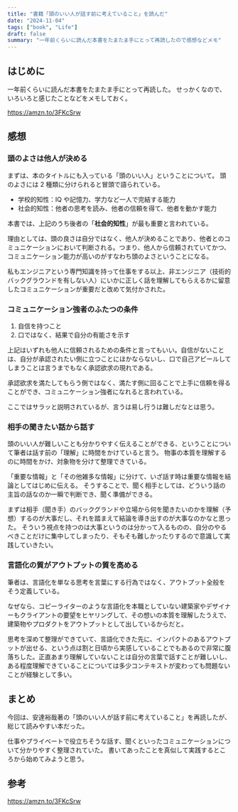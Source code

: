 ```yaml
---
title: "書籍「頭のいい人が話す前に考えていること」を読んだ"
date: "2024-11-04"
tags: ["book", "Life"]
draft: false
summary: "一年前くらいに読んだ本書をたまたま手にとって再読したので感想などメモ"
---
```


## はじめに

一年前くらいに読んだ本書をたまたま手にとって再読した。
せっかくなので、いろいろと感じたことなどをメモしておく。

https://amzn.to/3FKcSrw

## 感想

### 頭のよさは他人が決める

まずは、本のタイトルにも入っている「頭のいい人」ということについて。
頭のよさには 2 種類に分けられると冒頭で語られている。

- 学校的知性：IQ や記憶力、学力など一人で完結する能力
- 社会的知性：他者の思考を読み、他者の信頼を得て、他者を動かす能力

本書では、上記のうち後者の「**社会的知性**」が最も重要と言われている。

理由としては、頭の良さは自分ではなく、他人が決めることであり、他者とのコミュニケーションにおいて判断される。つまり、他人から信頼されていてかつ、コミュニケーション能力が高いのがすなわち頭のよさということになる。

私もエンジニアという専門知識を持って仕事をする以上、非エンジニア（技術的バックグラウンドを有しない人）にいかに正しく話を理解してもらえるかに留意したコミュニケーションが重要だと改めて気付かされた。

### コミュニケーション強者のふたつの条件

1. 自信を持つこと
2. 口ではなく、結果で自分の有能さを示す

上記はいずれも他人に信頼されるための条件と言ってもいい。自信がないことは、自分が承認されたい側に立つことにほかならないし、口で自己アピールしてしまうことは言うまでもなく承認欲求の現れである。

承認欲求を満たしてもらう側ではなく、満たす側に回ることで上手に信頼を得ることができ、コミュニケーション強者になれると言われている。

ここではサラッと説明されているが、言うは易し行うは難しだなとは思う。

### 相手の聞きたい話から話す

頭のいい人が難しいことも分かりやすく伝えることができる、ということについて筆者は話す前の「理解」に時間をかけていると言う。
物事の本質を理解するのに時間をかけ、対象物を分けて整理できている。

「重要な情報」と「その他雑多な情報」に分けて、いざ話す時は重要な情報を結論としてはじめに伝える。
そうすることで、聞く相手としては、どういう話の主旨の話なのか一瞬で判断でき、聞く準備ができる。

まずは相手（聞き手）のバックグランドや立場から何を聞きたいのかを理解（予想）するのが大事だし、それを踏まえて結論を導き出すのが大事なのかなと思った。
そういう視点を持つのは大事というのは分かって入るものの、自分のやるべきことだけに集中してしまったり、そもそも難しかったりするので意識して実践していきたい。

### 言語化の質がアウトプットの質を高める

筆者は、言語化を単なる思考を言葉にする行為ではなく、アウトプット全般をそう定義している。

なぜなら、コピーライターのような言語化を本職としていない建築家やデザイナーもクライアントの要望をヒヤリングして、その想いの本質を理解したうえで、建築物やプロダクトをアウトプットとして出しているからだと。

思考を深めて整理ができていて、言語化できた先に、インパクトのあるアウトプットが出せる、という点は割と日頃から実感していることでもあるので非常に腹落ちした。正直あまり理解していないことは自分の言葉で話すことが難しいし、ある程度理解できていることについては多少コンテキストが変わっても問題ないことが経験として多い。

## まとめ

今回は、安達裕哉著の「頭のいい人が話す前に考えていること」を再読したが、総じて読みやすい本だった。

仕事やプライベートで役立ちそうな話す、聞くといったコミュニケーションについて分かりやすく整理されていた。
書いてあったことを真似して実践するところから始めてみようと思う。

## 参考

https://amzn.to/3FKcSrw

